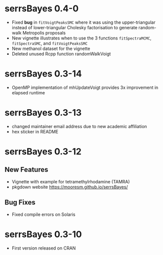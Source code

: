 # serrsBayes 0.4-0

* Fixed **bug** in ``fitVoigtPeaksSMC`` where it was using the upper-triangular instead of lower-triangular Cholesky factorisation to generate random-walk Metropolis proposals
* New vignette illustrates when to use the 3 functions `fitSpectraMCMC`, `fitSpectraSMC`, and `fitVoigtPeaksSMC`
* New methanol dataset for the vignette
* Deleted unused Rcpp function randomWalkVoigt

# serrsBayes 0.3-14

* OpenMP implementation of mhUpdateVoigt provides 3x improvement in elapsed runtime

# serrsBayes 0.3-13

* changed maintainer email address due to new academic affiliation
* hex sticker in README

# serrsBayes 0.3-12

## New Features

* Vignette with example for tetramethylrhodamine (TAMRA)
* pkgdown website https://mooresm.github.io/serrsBayes/

## Bug Fixes

* Fixed compile errors on Solaris

# serrsBayes 0.3-10

* First version released on CRAN
